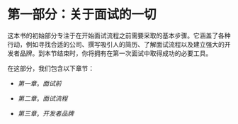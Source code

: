 # 第一部分：关于面试的一切

这本书的初始部分专注于在开始面试流程之前需要采取的基本步骤。它涵盖了各种行动，例如寻找合适的公司、撰写吸引人的简历、了解面试流程以及建立强大的开发者品牌。到本节结束时，你将拥有在第一次面试中取得成功的必要工具。

在这部分，我们包含以下章节：

+   *第一章*，*面试前*

+   *第二章*，*面试流程*

+   *第三章*，*开发者品牌*
